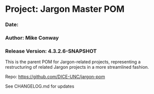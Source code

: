 # Project: Jargon Master POM
### Date: 
### Author: Mike Conway
### Release Version: 4.3.2.6-SNAPSHOT


This is the parent POM for Jargon-related projects, representing a restructuring of related Jargon projects in a more streamlined fashion.

Repo: https://github.com/DICE-UNC/jargon-pom

See CHANGELOG.md for updates

